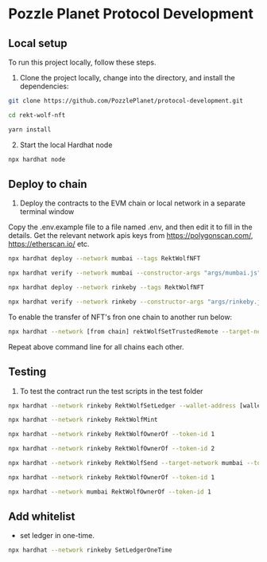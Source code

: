 # Pozzle Planet Protocol Development

## Local setup

To run this project locally, follow these steps.

1. Clone the project locally, change into the directory, and install the dependencies:

```sh
git clone https://github.com/PozzlePlanet/protocol-development.git

cd rekt-wolf-nft

yarn install
```

2. Start the local Hardhat node

```sh
npx hardhat node
```
## Deploy to chain
1. Deploy the contracts to the EVM chain or local network in a separate terminal window

Copy the .env.example file to a file named .env, and then edit it to fill in the details.
Get the relevant network apis keys from https://polygonscan.com/, https://etherscan.io/ etc.

```sh
npx hardhat deploy --network mumbai --tags RektWolfNFT

npx hardhat verify --network mumbai --constructor-args "args/mumbai.js" --contract "contracts/RektWolfNFT.sol:RektWolfNFT" [deployed address]

npx hardhat deploy --network rinkeby --tags RektWolfNFT

npx hardhat verify --network rinkeby --constructor-args "args/rinkeby.js" --contract "contracts/RektWolfNFT.sol:RektWolfNFT" [deployed address]

```
To enable the transfer of NFT's fron one chain to another run below:
```sh
npx hardhat --network [from chain] rektWolfSetTrustedRemote --target-network [to chain]

```
Repeat above command line for all chains each other.


## Testing
1. To test the contract run the test scripts in the test folder


```sh
npx hardhat --network rinkeby RektWolfSetLedger --wallet-address [wallet address] --assign-token-list [token list, for example 1,2,3]

npx hardhat --network rinkeby RektWolfMint
```

```sh
npx hardhat --network rinkeby RektWolfOwnerOf --token-id 1

npx hardhat --network rinkeby RektWolfOwnerOf --token-id 2
```

```sh
npx hardhat --network rinkeby RektWolfSend --target-network mumbai --token-id 1
```

```sh
npx hardhat --network rinkeby RektWolfOwnerOf --token-id 1

npx hardhat --network mumbai RektWolfOwnerOf --token-id 1
```
## Add whitelist
* set ledger in one-time.
```sh
npx hardhat --network rinkeby SetLedgerOneTime
```
